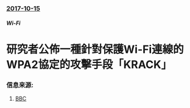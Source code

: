 ### [2017-10-15](/news/2017/10/15/index.md)

##### Wi-Fi
# 研究者公佈一種針對保護Wi-Fi連線的WPA2協定的攻擊手段「KRACK」 




### 信息来源:

1. [BBC](http://www.bbc.com/news/technology-41635516)
